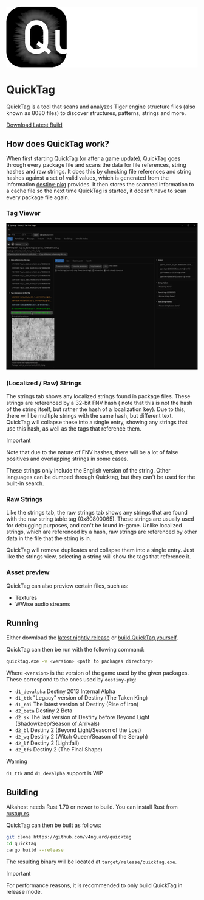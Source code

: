 ![quicktag logo](./quicktag_full.png)

# QuickTag

QuickTag is a tool that scans and analyzes Tiger engine structure files (also known as 8080 files) to discover
structures, patterns, strings and more.

[Download Latest Build](https://nightly.link/v4nguard/quicktag/workflows/build/main/quicktag.zip)

## How does QuickTag work?

When first starting QuickTag (or after a game update), QuickTag goes through every package file and scans the data for
file references, string hashes and raw strings. <!-- TODO(cohae): Document these -->
It does this by checking file references and string hashes against a set of valid values, which is generated from the
information [destiny-pkg](https://github.com/v4nguard/destiny-pkg) provides. It then stores the scanned information to a
cache file so the next time QuickTag is started, it doesn't have to scan every package file again.

### Tag Viewer

![tag view](./.github/readme_tag_view.png)

### (Localized / Raw) Strings

The strings tab shows any localized strings found in package files. These strings are referenced by a 32-bit FNV hash (
note that this is not the hash of the string itself, but rather the hash of a localization key). Due to this, there will
be multiple strings with the same hash, but different text. QuickTag will collapse these into a single entry, showing
any strings that use this hash, as well as the tags that reference them.

> [!IMPORTANT]  
> Note that due to the nature of FNV hashes, there will be a lot of false positives and overlapping strings in some
> cases.

These strings only include the English version of the string. Other languages can be dumped through Quicktag, but they
can't be used for the built-in search.

### Raw Strings

Like the strings tab, the raw strings tab shows any strings that are found with the raw string table tag (0x80800065).
These strings are usually used for debugging purposes, and can't be found in-game. Unlike localized strings, which are
referenced by a hash, raw strings are referenced by other data in the file that the string is in.

QuickTag will remove duplicates and collapse them into a single entry. Just like the strings view, selecting a string
will show the tags that reference it.

### Asset preview

QuickTag can also preview certain files, such as:

- Textures
- WWise audio streams

## Running

Either download the [latest nightly release](https://nightly.link/v4nguard/quicktag/workflows/build/main/quicktag.zip)
or [build QuickTag yourself](#building).

QuickTag can then be run with the following command:

```sh
quicktag.exe -v <version> <path to packages directory>
```

Where `<version>` is the version of the game used by the given packages. These correspond to the ones used
by `destiny-pkg`:

<!-- - `d2_horizon` Destiny 2 Horizon Tools -->
- `d1_devalpha` Destiny 2013 Internal Alpha
- `d1_ttk` "Legacy" version of Destiny (The Taken King)
- `d1_roi` The latest version of Destiny (Rise of Iron)
- `d2_beta` Destiny 2 Beta
- `d2_sk` The last version of Destiny before Beyond Light (Shadowkeep/Season of Arrivals)
- `d2_bl` Destiny 2 (Beyond Light/Season of the Lost)
- `d2_wq` Destiny 2 (Witch Queen/Season of the Seraph)
- `d2_lf` Destiny 2 (Lightfall)
- `d2_tfs` Destiny 2 (The Final Shape)

> [!WARNING]  
> `d1_ttk` and `d1_devalpha` support is WIP

## Building

Alkahest needs Rust 1.70 or newer to build. You can install Rust from [rustup.rs](https://rustup.rs/).

QuickTag can then be built as follows:

```sh
git clone https://github.com/v4nguard/quicktag
cd quicktag
cargo build --release
```

The resulting binary will be located at `target/release/quicktag.exe`.
> [!IMPORTANT]  
> For performance reasons, it is recommended to only build QuickTag in release mode.